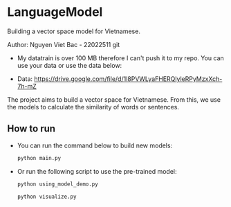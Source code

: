 # LanguageModel

Building a vector space model for Vietnamese.

Author: Nguyen Viet Bac - 22022511
git 
- My datatrain is over 100 MB therefore I can't push it to my repo. You can use your data or use the data below:

- Data: https://drive.google.com/file/d/1l8PVWLyaFHERQlyleRPyMzxXch-7h-mZ

The project aims to build a vector space for Vietnamese. From this, we use the models to calculate the similarity of words or sentences.

## How to run

- You can run the command below to build new models:
    ```bash
    python main.py
    ```

- Or run the following script to use the pre-trained model:
    ```bash
    python using_model_demo.py
    ```
    ```bash
    python visualize.py
    ```
